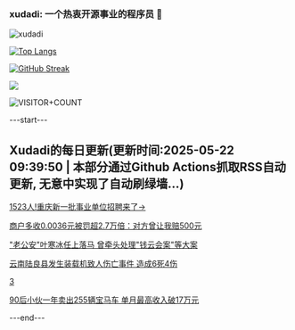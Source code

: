 ### xudadi: 一个热衷开源事业的程序员 👋

![xudadi](https://github-readme-stats-git-masterorgs-github-readme-stats-team.vercel.app/api?username=xudadi)

[![Top Langs](https://github-readme-stats.vercel.app/api/top-langs/?username=xudadi)](https://github.com/anuraghazra/github-readme-stats)

[![GitHub Streak](https://streak-stats.demolab.com?user=xudadi&locale=zh_Hans)](https://git.io/streak-stats)

![](https://raw.githubusercontent.com/xudadi/xudadi/main/assets/github-contribution-grid-snake.svg)

![VISITOR+COUNT](https://komarev.com/ghpvc/?username=xudadi&label=VISITOR+COUNT)


---start---

## Xudadi的每日更新(更新时间:2025-05-22 09:39:50 | 本部分通过Github Actions抓取RSS自动更新, 无意中实现了自动刷绿墙...)

[1523人!重庆新一批事业单位招聘来了→](https://www.gongkaoleida.com/article/2412036)

[商户多收0.0036元被罚超2.7万倍：对方曾让我赔500元](https://m.163.com/news/article/K03QN8E60534P59R.html)

["老公安"叶寒冰任上落马 曾牵头处理"钱云会案"等大案](https://m.163.com/news/article/K056O5P70530JPVV.html)

[云南陆良县发生装载机致人伤亡事件 造成6死4伤](https://m.163.com/news/article/K03BG49A0001899O.html)

[3](https://m.163.com/touch/news/sub/domestic)

[90后小伙一年卖出255辆宝马车 单月最高收入破17万元](https://m.163.com/news/article/K01QR5Q5051492T3.html)

---end---
